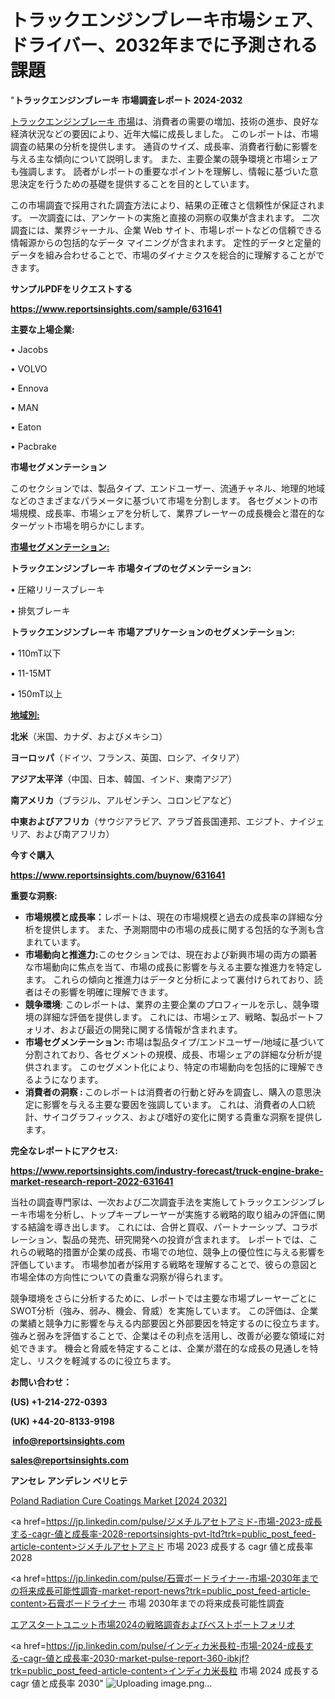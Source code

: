# トラックエンジンブレーキ市場シェア、ドライバー、2032年までに予測される課題

"<strong>トラックエンジンブレーキ 市場調査レポート 2024-2032</strong>

<a href=https://www.reportsinsights.com/sample/631641>トラックエンジンブレーキ 市場</a>は、消費者の需要の増加、技術の進歩、良好な経済状況などの要因により、近年大幅に成長しました。 このレポートは、市場調査の結果の分析を提供します。 通貨のサイズ、成長率、消費者行動に影響を与える主な傾向について説明します。 また、主要企業の競争環境と市場シェアも強調します。 読者がレポートの重要なポイントを理解し、情報に基づいた意思決定を行うための基礎を提供することを目的としています。

この市場調査で採用された調査方法により、結果の正確さと信頼性が保証されます。 一次調査には、アンケートの実施と直接の洞察の収集が含まれます。 二次調査には、業界ジャーナル、企業 Web サイト、市場レポートなどの信頼できる情報源からの包括的なデータ マイニングが含まれます。 定性的データと定量的データを組み合わせることで、市場のダイナミクスを総合的に理解することができます。

<strong><b>サンプルPDFをリクエストする</b></strong>

<a href=https://www.reportsinsights.com/sample/631641><strong><u>https://www.reportsinsights.com/sample/631641</u></strong></a>

<strong>主要な上場企業:</strong>

• Jacobs

• VOLVO

• Ennova

• MAN

• Eaton

• Pacbrake

<strong>市場セグメンテーション</strong>

このセクションでは、製品タイプ、エンドユーザー、流通チャネル、地理的地域などのさまざまなパラメータに基づいて市場を分割します。 各セグメントの市場規模、成長率、市場シェアを分析して、業界プレーヤーの成長機会と潜在的なターゲット市場を明らかにします。

<strong><u>市場セグメンテーション</u></strong><strong><u>:</u></strong>

<strong>トラックエンジンブレーキ 市場タイプのセグメンテーション:</strong>

• 圧縮リリースブレーキ

• 排気ブレーキ

<strong>トラックエンジンブレーキ 市場アプリケーションのセグメンテーション:</strong>

• 110mT以下

• 11-15MT

• 150mT以上

<strong><u>地域別</u></strong><strong><u>:</u></strong>

<strong>北米</strong>（米国、カナダ、およびメキシコ）

<strong>ヨーロッパ</strong>（ドイツ、フランス、英国、ロシア、イタリア）

<strong>アジア太平洋</strong>（中国、日本、韓国、インド、東南アジア）

<strong>南アメリカ</strong>（ブラジル、アルゼンチン、コロンビアなど）

<strong>中東およびアフリカ</strong>（サウジアラビア、アラブ首長国連邦、エジプト、ナイジェリア、および南アフリカ）

<strong>今すぐ購入</strong>

<a href=https://www.reportsinsights.com/buynow/631641><strong><u>https://www.reportsinsights.com/buynow/631641</u></strong></a>

<strong>重要な洞察:</strong>
<ul>
  <li><strong>市場規模と成長率：</strong>レポートは、現在の市場規模と過去の成長率の詳細な分析を提供します。 また、予測期間中の市場の成長に関する包括的な予測も含まれています。</li>
  <li><strong>市場動向と推進力:</strong>このセクションでは、現在および新興市場の両方の顕著な市場動向に焦点を当て、市場の成長に影響を与える主要な推進力を特定します。 これらの傾向と推進力はデータと分析によって裏付けられており、読者はその影響を明確に理解できます。</li>
  <li><strong>競争環境</strong>: このレポートは、業界の主要企業のプロフィールを示し、競争環境の詳細な評価を提供します。 これには、市場シェア、戦略、製品ポートフォリオ、および最近の開発に関する情報が含まれます。</li>
  <li><strong>市場セグメンテーション: </strong>市場は製品タイプ/エンドユーザー/地域に基づいて分割されており、各セグメントの規模、成長、市場シェアの詳細な分析が提供されます。 このセグメント化により、特定の市場動向を包括的に理解できるようになります。</li>
  <li><strong>消費者の洞察 : </strong>このレポートは消費者の行動と好みを調査し、購入の意思決定に影響を与える主要な要因を強調しています。 これは、消費者の人口統計、サイコグラフィックス、および嗜好の変化に関する貴重な洞察を提供します。</li>
</ul>
<strong>完全なレポートにアクセス:</strong>

<a href=https://www.reportsinsights.com/industry-forecast/truck-engine-brake-market-research-report-2022-631641><strong><u><b>https://www.reportsinsights.com/industry-forecast/truck-engine-brake-market-research-report-2022-631641</b></u></strong></a>

当社の調査専門家は、一次および二次調査手法を実施してトラックエンジンブレーキ市場を分析し、トップキープレーヤーが実施する戦略的取り組みの評価に関する結論を導き出します。 これには、合併と買収、パートナーシップ、コラボレーション、製品の発売、研究開発への投資が含まれます。 レポートでは、これらの戦略的措置が企業の成長、市場での地位、競争上の優位性に与える影響を評価しています。 市場参加者が採用する戦略を理解することで、彼らの意図と市場全体の方向性についての貴重な洞察が得られます。

競争環境をさらに分析するために、レポートでは主要な市場プレーヤーごとにSWOT分析（強み、弱み、機会、脅威）を実施しています。 この評価は、企業の業績と競争力に影響を与える内部要因と外部要因を特定するのに役立ちます。 強みと弱みを評価することで、企業はその利点を活用し、改善が必要な領域に対処できます。 機会と脅威を特定することは、企業が潜在的な成長の見通しを特定し、リスクを軽減するのに役立ちます。

<strong>お問い合わせ：</strong>

<strong>(US) +1-214-272-0393</strong>

<strong>(UK) +44-20-8133-9198</strong>

<strong> </strong><a href=info@reportsinsights.com><strong><u>info@reportsinsights.com</u></strong></a>

<a href=sales@reportsinsights.com><strong><u>sales@reportsinsights.com</u></strong></a>

<strong>アンセレ アンデレン ベリヒテ</strong>

<a href=https://www.linkedin.com/pulse/poland-radiation-cure-coatings-market-trends-insights-vlxzf/>Poland Radiation Cure Coatings Market [2024 2032]</a>

<a href=https://jp.linkedin.com/pulse/ジメチルアセトアミド-市場-2023-成長する-cagr-値と成長率-2028-reportsinsights-pvt-ltd?trk=public_post_feed-article-content>ジメチルアセトアミド 市場 2023 成長する cagr 値と成長率 2028</a>

<a href=https://jp.linkedin.com/pulse/石膏ボードライナー-市場-2030年までの将来成長可能性調査-market-report-news?trk=public_post_feed-article-content>石膏ボードライナー 市場 2030年までの将来成長可能性調査</a>

<a href=https://www.linkedin.com/pulse/エアスタートユニット市場2024の戦略調査およびベストポートフォリオ-healthscope-news-245-lzz7e/>エアスタートユニット市場2024の戦略調査およびベストポートフォリオ</a>

<a href=https://jp.linkedin.com/pulse/インディカ米長粒-市場-2024-成長する-cagr-値と成長率-2030-market-pulse-report-360-ibkjf?trk=public_post_feed-article-content>インディカ米長粒 市場 2024 成長する cagr 値と成長率 2030</a>"
![Uploading image.png…]()
